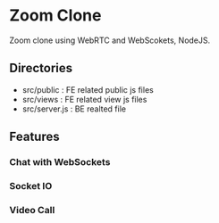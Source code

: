 # Zoom Clone

Zoom clone using WebRTC and WebScokets, NodeJS.

## Directories

- src/public : FE related public js files
- src/views : FE related view js files
- src/server.js : BE realted file

## Features

### Chat with WebSockets

### Socket IO

### Video Call
